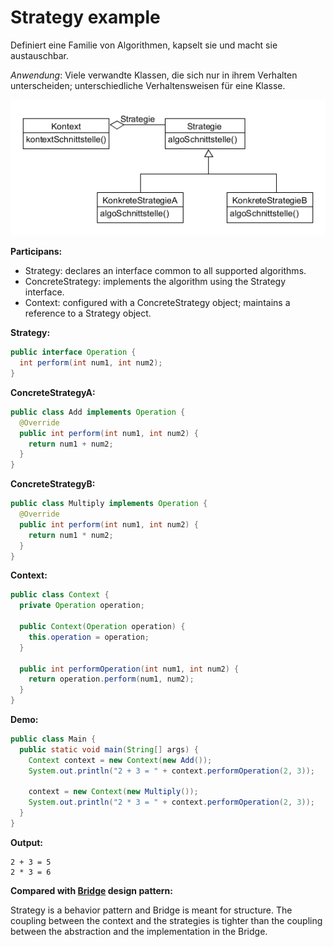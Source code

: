 # Strategy example

Definiert eine Familie von Algorithmen, kapselt sie und macht sie austauschbar.

_Anwendung_: Viele verwandte Klassen, die sich nur in ihrem Verhalten unterscheiden; unterschiedliche Verhaltensweisen für eine Klasse.

![strategy](../class-diagrams/strategy.png)

**Participans:**

* Strategy: declares an interface common to all supported algorithms.
* ConcreteStrategy: implements the algorithm using the Strategy interface.
* Context: configured with a ConcreteStrategy object; maintains a reference to a Strategy object.

**Strategy:**

  ```java
  public interface Operation {
    int perform(int num1, int num2);
  }
  ```
  
**ConcreteStrategyA:**

  ```java
  public class Add implements Operation {
    @Override
    public int perform(int num1, int num2) {
      return num1 + num2;
    }
  }
  ```

**ConcreteStrategyB:**

  ```java
  public class Multiply implements Operation {
    @Override
    public int perform(int num1, int num2) {
      return num1 * num2;
    }
  }
  ```
  
**Context:**

  ```java
  public class Context {
    private Operation operation;

    public Context(Operation operation) {
      this.operation = operation;
    }

    public int performOperation(int num1, int num2) {
      return operation.perform(num1, num2);
    }
  }
  ```
  
**Demo:**

  ```java
  public class Main {
    public static void main(String[] args) {
      Context context = new Context(new Add());
      System.out.println("2 + 3 = " + context.performOperation(2, 3));

      context = new Context(new Multiply());
      System.out.println("2 * 3 = " + context.performOperation(2, 3));
    }
  }
  ```
  
**Output:**

  ```
  2 + 3 = 5
  2 * 3 = 6
  ```

**Compared with [Bridge](https://github.com/YuKitAs/tech-note/blob/master/design-patterns/decoupling-patterns/bridge-example.md) design pattern:**

Strategy is a behavior pattern and Bridge is meant for structure. The coupling between the context and the strategies is tighter than the coupling between the abstraction and the implementation in the Bridge.
